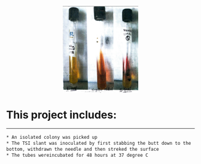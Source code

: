 <p align="center"><img width="40%" src="TSI Test for the Differentiation of Microorganisms.png" /></p>


# This project includes:

-----------------------------------------------------------------

	* An isolated colony was picked up
	* The TSI slant was inoculated by first stabbing the butt down to the bottom, withdrawn the needle and then streked the surface
	* The tubes wereincubated for 48 hours at 37 degree C

	




